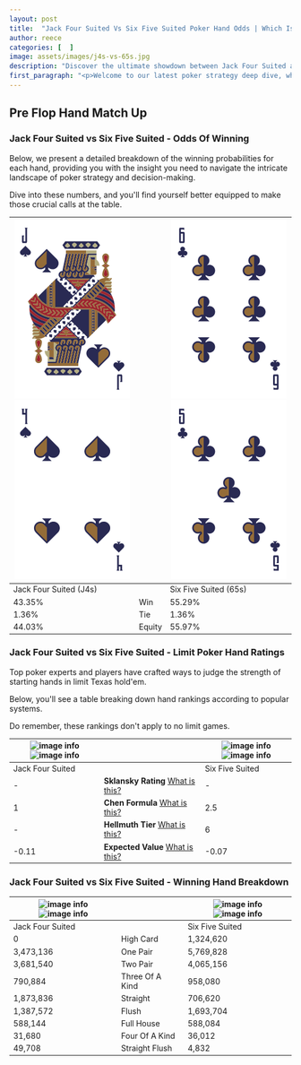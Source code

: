 ```yaml
---
layout: post
title:  "Jack Four Suited Vs Six Five Suited Poker Hand Odds | Which Is The Better Hand In Poker? A Complete Guide"
author: reece
categories: [  ]
image: assets/images/j4s-vs-65s.jpg
description: "Discover the ultimate showdown between Jack Four Suited and Six Five Suited in poker! Uncover the odds, strategies, and scenarios where one hand triumphs over the other. Get ready to up your poker game with this thrilling analysis."
first_paragraph: "<p>Welcome to our latest poker strategy deep dive, where we're pitting two distinct hands against each other in a high-stakes showdown: Jack Four Suited vs Six Five Suited.</p><p>In the dynamic world of poker, every decision counts, and knowing which hand holds the upper hand is key to your success at the table.</p><p>In this article, we'll dissect these two hands, explore the scenarios where one dominates the other, and equip you with the knowledge to make strategic choices that can tip the odds in your favor.</p><p>Get ready to unravel the intriguing dynamics of these poker hands and elevate your game to new heights.</p>"
---
```




[comment]: # (sp0)

## Pre Flop Hand Match Up

<div class="table hand-ratings" markdown="1"> 



### Jack Four Suited vs Six Five Suited - Odds Of Winning

Below, we present a detailed breakdown of the winning probabilities for each hand, providing you with the insight you need to navigate the intricate landscape of poker strategy and decision-making. 

Dive into these numbers, and you'll find yourself better equipped to make those crucial calls at the table.


    
| ![image info](assets/images/hand1/j.png) ![image info](assets/images/hand1/4.png) |  | ![image info](assets/images/hand2/6.png) ![image info](assets/images/hand2/5.png) |
| -------- | -------- | -------- |
| Jack Four Suited (J4s) |  | Six Five Suited (65s) |
| 43.35% | Win | 55.29% |
| 1.36% | Tie | 1.36% |
| 44.03% | Equity | 55.97% |




[comment]: # (sp1)



### Jack Four Suited vs Six Five Suited - Limit Poker Hand Ratings

Top poker experts and players have crafted ways to judge the strength of starting hands in limit Texas hold'em. 

Below, you'll see a table breaking down hand rankings according to popular systems. 

Do remember, these rankings don't apply to no limit games.


    
| ![image info](https://www.riverpairs.com/assets/images/hand1/j.png) ![image info](https://www.riverpairs.com/assets/images/hand1/4.png) |  | ![image info](https://www.riverpairs.com/assets/images/hand2/6.png) ![image info](https://www.riverpairs.com/assets/images/hand2/5.png) |
| -------- | -------- | -------- |
| Jack Four Suited |  | Six Five Suited |
| - | **Sklansky Rating** [What is this?](/sklansky-rating-explained) | - |
| 1 | **Chen Formula** [What is this?](/chen-formula-explained) | 2.5 |
| - | **Hellmuth Tier** [What is this?](/Hellmuth-tier-explained) | 6 |
| -0.11 | **Expected Value** [What is this?](/expected-value-explained) | -0.07 |




[comment]: # (sp2)



### Jack Four Suited vs Six Five Suited - Winning Hand Breakdown


    
| ![image info](https://www.riverpairs.com/assets/images/hand1/j.png) ![image info](https://www.riverpairs.com/assets/images/hand1/4.png) |  | ![image info](https://www.riverpairs.com/assets/images/hand2/6.png) ![image info](https://www.riverpairs.com/assets/images/hand2/5.png) |
| -------- | -------- | -------- |
| Jack Four Suited |  | Six Five Suited |
| 0 | High Card | 1,324,620 |
| 3,473,136 | One Pair | 5,769,828 |
| 3,681,540 | Two Pair | 4,065,156 |
| 790,884 | Three Of A Kind | 958,080 |
| 1,873,836 | Straight | 706,620 |
| 1,387,572 | Flush | 1,693,704 |
| 588,144 | Full House | 588,084 |
| 31,680 | Four Of A Kind | 36,012 |
| 49,708 | Straight Flush | 4,832 |




[comment]: # (sp3)



</div>

[comment]: # (sp4)



[comment]: # (sp5)


